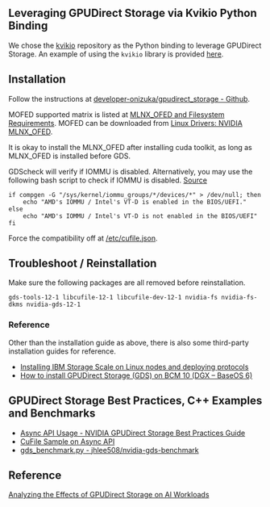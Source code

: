 ## Leveraging GPUDirect Storage via Kvikio Python Binding
We chose the [kvikio](https://github.com/rapidsai/kvikio) repository as the Python binding to leverage GPUDirect Storage. An example of using the `kvikio` library is provided [here](https://github.com/huggingface/safetensors/issues/299#issuecomment-1730435622).

## Installation
Follow the instructions at [developer-onizuka/gpudirect_storage - Github](https://github.com/developer-onizuka/gpudirect_storage).

MOFED supported matrix is listed at [MLNX_OFED and Filesystem Requirements](https://docs.nvidia.com/gpudirect-storage/release-notes/index.html#mofed-fs-req). MOFED can be downloaded from [Linux Drivers: NVIDIA MLNX_OFED](https://network.nvidia.com/products/infiniband-drivers/linux/mlnx_ofed/).

It is okay to install the MLNX_OFED after installing cuda toolkit, as long as MLNX_OFED is installed before GDS.

GDScheck will verify if IOMMU is disabled. Alternatively, you may use the following bash script to check if IOMMU is disabled. [Source](https://stackoverflow.com/questions/11116704/check-if-vt-x-is-activated-without-having-to-reboot-in-linux)

```
if compgen -G "/sys/kernel/iommu_groups/*/devices/*" > /dev/null; then
    echo "AMD's IOMMU / Intel's VT-D is enabled in the BIOS/UEFI."
else
    echo "AMD's IOMMU / Intel's VT-D is not enabled in the BIOS/UEFI"
fi
```

Force the compatibility off at [/etc/cufile.json](https://docs.nvidia.com/cuda/archive/11.4.0/gds/configuration-guide/index.html#gds-parameters).

## Troubleshoot / Reinstallation
Make sure the following packages are all removed before reinstallation.
```
gds-tools-12-1 libcufile-12-1 libcufile-dev-12-1 nvidia-fs nvidia-fs-dkms nvidia-gds-12-1
```

### Reference
Other than the installation guide as above, there is also some third-party installation guides for reference.

* [Installing IBM Storage Scale on Linux nodes and deploying protocols](https://www.ibm.com/docs/en/storage-scale/5.1.8?topic=installing-storage-scale-linux-nodes-deploying-protocols)
* [How to install GPUDirect Storage (GDS) on BCM 10 (DGX – BaseOS 6)](https://kb.brightcomputing.com/knowledge-base/how-to-install-gpudirect-storage-gds-on-bcm-10-dgx-baseos-6/)

## GPUDirect Storage Best Practices, C++ Examples and Benchmarks
* [Async API Usage - NVIDIA GPUDirect Storage Best Practices Guide](https://docs.nvidia.com/gpudirect-storage/best-practices-guide/index.html#api-usage)
* [CuFile Sample on Async API](https://github.com/NVIDIA/MagnumIO/blob/main/gds/samples/cufile_sample_033.cc)
* [gds_benchmark.py - jhlee508/nvidia-gds-benchmark](https://github.com/jhlee508/nvidia-gds-benchmark/blob/03d9714c62a6907f167ce2d140fa6c125c9cf62c/gds_benchmark.py)

## Reference
[Analyzing the Effects of GPUDirect Storage on AI Workloads](https://www.snia.org/sites/default/files/SDCEMEA/2021/snia-analyzing-effects-of-GPU-direct-storage.pdf)